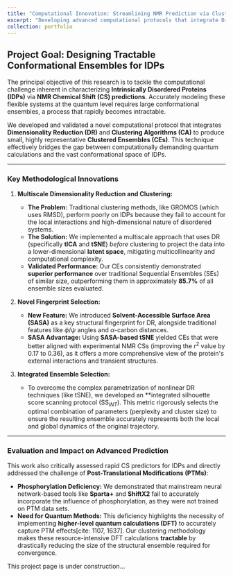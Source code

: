```yaml
---
title: "Computational Innovation: Streamlining NMR Prediction via Clustering and Dimensionality Reduction"
excerpt: "Developing advanced computational protocols that integrate Dimensionality Reduction and Clustering to create highly representative conformational ensembles for accurate NMR chemical shift predictions in Intrinsically Disordered Proteins.<br/><img src='/images/Picture4.png'>"
collection: portfolio
---
```


## Project Goal: Designing Tractable Conformational Ensembles for IDPs

The principal objective of this research is to tackle the computational challenge inherent in characterizing **Intrinsically Disordered Proteins (IDPs)** via **NMR Chemical Shift (CS) predictions**. Accurately modeling these flexible systems at the quantum level requires large conformational ensembles, a process that rapidly becomes intractable.

We developed and validated a novel computational protocol that integrates **Dimensionality Reduction (DR)** and **Clustering Algorithms (CA)** to produce small, highly representative **Clustered Ensembles (CEs)**. This technique effectively bridges the gap between computationally demanding quantum calculations and the vast conformational space of IDPs.

---

### Key Methodological Innovations

1.  **Multiscale Dimensionality Reduction and Clustering:**
    * **The Problem:** Traditional clustering methods, like GROMOS (which uses RMSD), perform poorly on IDPs because they fail to account for the local interactions and high-dimensional nature of disordered systems.
    * **The Solution:** We implemented a multiscale approach that uses DR (specifically **tICA** and **tSNE**) *before* clustering to project the data into a lower-dimensional **latent space**, mitigating multicollinearity and computational complexity.
    * **Validated Performance:** Our CEs consistently demonstrated **superior performance** over traditional Sequential Ensembles (SEs) of similar size, outperforming them in approximately **85.7%** of all ensemble sizes evaluated.

2.  **Novel Fingerprint Selection:**
    * **New Feature:** We introduced **Solvent-Accessible Surface Area (SASA)** as a key structural fingerprint for DR, alongside traditional features like $\phi/\psi$ angles and $\alpha$-carbon distances.
    * **SASA Advantage:** Using **SASA-based tSNE** yielded CEs that were better aligned with experimental NMR CSs (improving the $r^2$ value by $0.17$ to $0.36$), as it offers a more comprehensive view of the protein's external interactions and transient structures.

3.  **Integrated Ensemble Selection:**
    * To overcome the complex parametrization of nonlinear DR techniques (like tSNE), we developed an **integrated silhouette score scanning protocol (SS$_{INT}$). This metric rigorously selects the optimal combination of parameters (perplexity and cluster size) to ensure the resulting ensemble accurately represents both the local and global dynamics of the original trajectory.

---

### Evaluation and Impact on Advanced Prediction

This work also critically assessed rapid CS predictors for IDPs and directly addressed the challenge of **Post-Translational Modifications (PTMs)**:

* **Phosphorylation Deficiency:** We demonstrated that mainstream neural network-based tools like **Sparta+** and **ShiftX2** fail to accurately incorporate the influence of phosphorylation, as they were not trained on PTM data sets.
* **Need for Quantum Methods:** This deficiency highlights the necessity of implementing **higher-level quantum calculations (DFT)** to accurately capture PTM effects[cite: 1107, 1637]. Our clustering methodology makes these resource-intensive DFT calculations **tractable** by drastically reducing the size of the structural ensemble required for convergence.

This project page is under construction...
